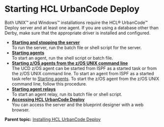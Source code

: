 # Starting HCL UrbanCode Deploy

Both UNIX™ and Windows™ installations require the HCL® UrbanCode™ Deploy server and at least one agent. If you are using a database other than Derby, make sure that the appropriate driver is installed and configured.

-   **[Starting and stopping the server](../../com.udeploy.install.doc/topics/run_server.md)**  
To run the server, run the batch file or shell script for the server.
-   **[Starting agents](../../com.udeploy.install.doc/topics/run_agent.md)**  
To start an agent, run the shell script or batch file.
-   **[Starting z/OS agents from the z/OS UNIX command line](../../com.udeploy.install.doc/topics/zos_start_agent.md)**  
 The UCD z/OS agent can be started from ISPF as a started task or from the z/OS UNIX command line. To start an agent from ISPF as a started task refer to [Starting agents](run_agent.md). To start the z/OS agent from the z/OS UNIX command line, follow this procedure.
-   **[Starting agent relays](../../com.udeploy.install.doc/topics/run_relay.md)**  
To start an agent relay, run its batch file or shell script.
-   **[Accessing HCL UrbanCode Deploy](../../com.udeploy.install.doc/topics/access_server.md)**  
You can access the server and the blueprint designer with a web browser.

**Parent topic:** [Installing HCL UrbanCode Deploy](../../com.udeploy.install.doc/topics/install_ch.md)

